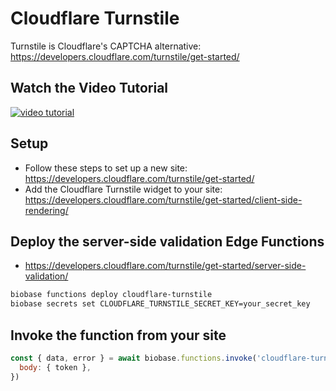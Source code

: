 # Cloudflare Turnstile

Turnstile is Cloudflare's CAPTCHA alternative: https://developers.cloudflare.com/turnstile/get-started/

## Watch the Video Tutorial

[![video tutorial](https://img.youtube.com/vi/OwW0znboh60/0.jpg)](https://www.youtube.com/watch?v=OwW0znboh60)

## Setup

- Follow these steps to set up a new site: https://developers.cloudflare.com/turnstile/get-started/
- Add the Cloudflare Turnstile widget to your site: https://developers.cloudflare.com/turnstile/get-started/client-side-rendering/

## Deploy the server-side validation Edge Functions

- https://developers.cloudflare.com/turnstile/get-started/server-side-validation/

```bash
biobase functions deploy cloudflare-turnstile
biobase secrets set CLOUDFLARE_TURNSTILE_SECRET_KEY=your_secret_key
```

## Invoke the function from your site

```js
const { data, error } = await biobase.functions.invoke('cloudflare-turnstile', {
  body: { token },
})
```
